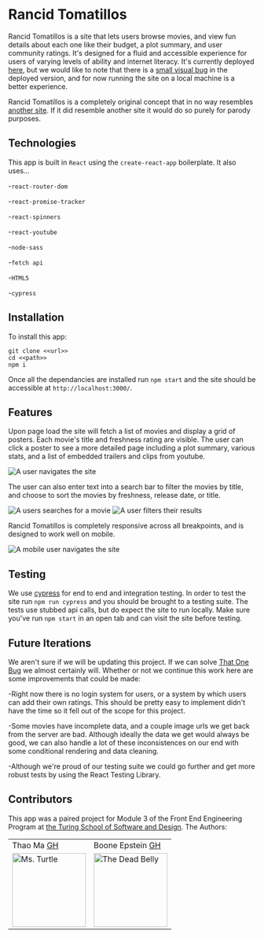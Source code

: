 # Rancid Tomatillos
Rancid Tomatillos is a site that lets users browse movies, and view fun details about each one like their budget, a plot summary, and user community ratings. It's designed for a fluid and accessible experience for users of varying levels of ability and internet literacy. It's currently deployed [here](https://rancid-tomatillos.vercel.app/), but we would like to note that there is a [small visual bug](https://github.com/thaomonster/rancid-tomatillos/issues/37) in the deployed version, and for now running the site on a local machine is a better experience. 
 
Rancid Tomatillos is a completely original concept that in no way resembles [another site](https://www.rottentomatoes.com/). If it did resemble another site it would do so purely for parody purposes. 

## Technologies
This app is built in `React` using the `create-react-app` boilerplate. It also uses... 

-`react-router-dom`

-`react-promise-tracker`

-`react-spinners`

-`react-youtube`

-`node-sass`

-`fetch api`

-`HTML5`

-`cypress`

## Installation
To install this app: 
```
git clone <<url>>
cd <<path>>
npm i
```

Once all the dependancies are installed run `npm start` and the site should be accessible at `http://localhost:3000/`.
## Features 
Upon page load the site will fetch a list of movies and display a grid of posters. Each movie's title and freshness rating are visible. The user can click a poster to see a more detailed page including a plot summary, various stats, and a list of embedded trailers and clips from youtube. 
<p style="text-align: center;">
  
![A user navigates the site](https://media.giphy.com/media/bvE9o6EybVBbg82Rys/giphy.gif)
</p>

The user can also enter text into a search bar to filter the movies by title, and choose to sort the movies by freshness, release date, or title. 
<p style="text-align: center;">
  
![A users searches for a movie](https://media.giphy.com/media/oTXHh6rP6VF9agH5n3/giphy.gif)
![A user filters their results](https://media.giphy.com/media/fbtELrIDWxHEJGpIeN/giphy.gif)
</p>

Rancid Tomatillos is completely responsive across all breakpoints, and is designed to work well on mobile. 
<p style="text-align: center;">
  
![A mobile user navigates the site](https://media.giphy.com/media/nr9Rsoa7zbezoKsnMt/giphy.gif)
</p>

## Testing 
We use [cypress](https://www.cypress.io/) for end to end and integration testing. In order to test the site run `npm run cypress` and you should be brought to a testing suite. The tests use stubbed api calls, but do expect the site to run locally. Make sure you've run `npm start` in an open tab and can visit the site before testing. 

## Future Iterations
We aren't sure if we will be updating this project. If we can solve [That One Bug](https://github.com/thaomonster/rancid-tomatillos/issues/37) we almost certainly will. Whether or not we continue this work here are some improvements that could be made: 

-Right now there is no login system for users, or a system by which users can add their own ratings. This should be pretty easy to implement didn't have the time so it fell out of the scope for this project. 

-Some movies have incomplete data, and a couple image urls we get back from the server are bad. Although ideally the data we get would always be good, we can also handle a lot of these inconsistences on our end with some conditional rendering and data cleaning. 

-Although we're proud of our testing suite we could go further and get more robust tests by using the React Testing Library. 

## Contributors 
This app was a paired project for Module 3 of the Front End Engineering Program at [the Turing School of Software and Design](https://turing.io/).
The Authors: 
<table>  
    <tr>  
        <td> Thao Ma <a href="[https://github.com/thaomonster](https://github.com/thaomonster)">GH</td>  
        <td> Boone Epstein <a href="[https://github.com/deadbelly](https://github.com/gaj23)">GH</td>  
    </tr>  
<td><img src="[https://avatars3.githubusercontent.com/u/67611512?s=400&u=ef3bac38d4f7d6d8a899d26ce1f0eb169f11bb9b&v=4](https://avatars3.githubusercontent.com/u/67611512?s=400&u=ef3bac38d4f7d6d8a899d26ce1f0eb169f11bb9b&v=4)" alt="Ms. Turtle"  
 width="150" height="auto" /></td>  
 <td><img src="[https://avatars.githubusercontent.com/u/67235778?s=460&u=a113049894ce35dfc7f3973875e51d1d32bff313&v=4](https://avatars1.githubusercontent.com/u/68332132?s=460&u=a54dd9d3eede7c5ae0704846c510001c89dc88f7&v=4)" alt="The Dead Belly"  
 width="150" height="auto" /></td>  
</table>
